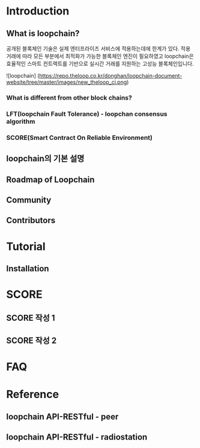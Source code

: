 # Introduction

## What is loopchain?
공개된 블록체인 기술은 실제 엔터프라이즈 서비스에 적용하는데에 한계가 있다. 
적용 거래에 따라 모든 부분에서 최적화가 가능한 블록체인 엔진이 필요하였고  loopchain은 효율적인 스마트 컨트렉트를 기반으로 실시간 거래를 지원하는 고성능 블록체인입니다. 


![loopchain] (https://repo.theloop.co.kr/donghan/loopchain-document-website/tree/master/images/new_theloop_ci.png)

### What is different from other block chains?
### LFT(loopchain Fault Tolerance) - loopchan consensus algorithm
### SCORE(Smart Contract On Reliable Environment) 



## loopchain의 기본 설명

## Roadmap of Loopchain

## Community
## Contributors

# Tutorial
## Installation

# SCORE
## SCORE 작성 1
## SCORE 작성 2

# FAQ

# Reference
## loopchain API-RESTful - peer
## loopchain API-RESTful - radiostation